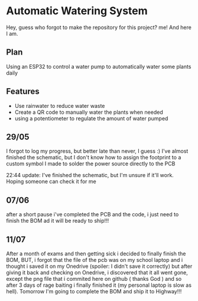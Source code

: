 # Automatic Watering System
Hey, guess who forgot to make the repository for this project? me! And here I am. 

## Plan
Using an ESP32 to control a water pump to automatically water some plants daily

## Features
- Use rainwater to reduce water waste
- Create a QR code to manually water the plants when needed
- using a potentiometer to regulate the amount of water pumped

## 29/05
I forgot to log my progress, but better late than never, I guess :)
I've almost finished the schematic, but I don't know how to assign the footprint to a custom symbol I made to solder the power source directly to the PCB

22:44 update:
I've finished the schematic, but I'm unsure if it'll work. Hoping someone can check it for me


## 07/06
after a short pause i've completed the PCB and the code, i just need to finish the BOM ad it will be ready to ship!!!

## 11/07
After a month of exams and then getting sick i decided to finally finish the BOM, BUT, i forgot that the file of the pcb was on my school laptop and i thought i saved it on my Onedrive (spoiler: I didn't save it correctly) but after giving it back and checking on Onedrive, i discovered that it all went gone, except the png file that i commited here on github ( thanks God ) and so after 3 days of rage baiting i finally finished it (my personal laptop is slow as hell). Tomorrow I'm going to complete the BOM and ship it to Highway!!!
